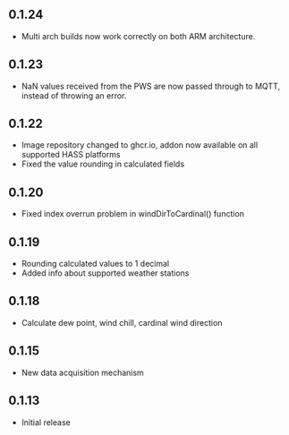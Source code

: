 ## 0.1.24

 - Multi arch builds now work correctly on both ARM architecture.

## 0.1.23

 - NaN values received from the PWS are now passed through to MQTT, instead of throwing an error.
 
## 0.1.22

- Image repository changed to ghcr.io, addon now available on all supported HASS platforms
- Fixed the value rounding in calculated fields

## 0.1.20

- Fixed index overrun problem in windDirToCardinal() function

## 0.1.19

- Rounding calculated values to 1 decimal
- Added info about supported weather stations


## 0.1.18

- Calculate dew point, wind chill, cardinal wind direction


## 0.1.15
- New data acquisition mechanism

## 0.1.13

- Initial release
